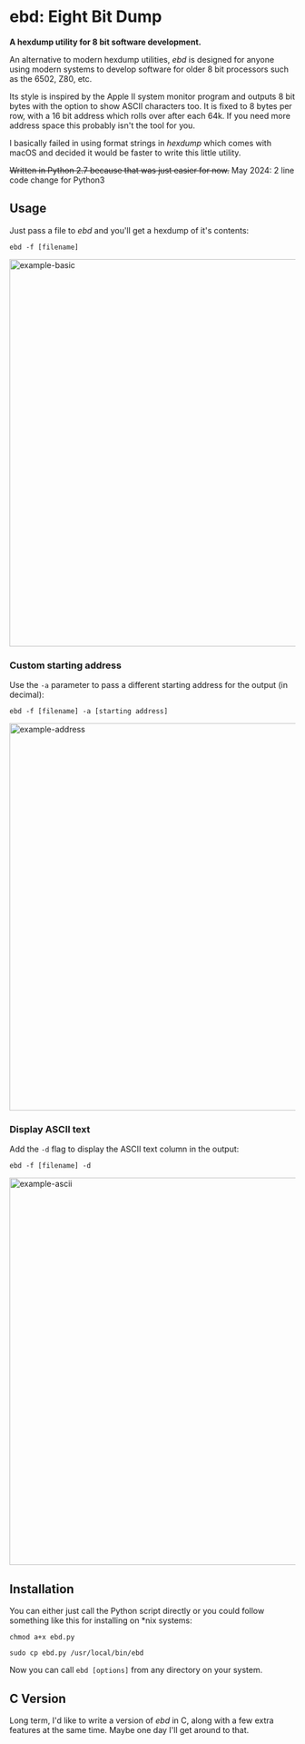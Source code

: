 # ebd: Eight Bit Dump
**A hexdump utility for 8 bit software development.**

An alternative to modern hexdump utilities, *ebd* is designed for anyone using modern systems to develop software for older 8 bit processors such as the 6502, Z80, etc.

Its style is inspired by the Apple II system monitor program and outputs 8 bit bytes with the option to show ASCII characters too. It is fixed to 8 bytes per row, with a 16 bit address which rolls over after each 64k. If you need more address space this probably isn't the tool for you.

I basically failed in using format strings in *hexdump* which comes with macOS and decided it would be faster to write this little utility.

~~Written in Python 2.7 because that was just easier for now.~~ May 2024: 2 line code change for Python3

## Usage
Just pass a file to *ebd* and you'll get a hexdump of it's contents:

`ebd -f [filename]`

<img width="682" alt="example-basic" src="https://user-images.githubusercontent.com/1146324/81479384-c5967b80-921a-11ea-9a31-c69430bee5fd.png">

### Custom starting address
Use the `-a` parameter to pass a different starting address for the output (in decimal):

`ebd -f [filename] -a [starting address]`

<img width="682" alt="example-address" src="https://user-images.githubusercontent.com/1146324/81486076-47ea6400-924a-11ea-8c74-8ec3f0fc0fc7.png">

### Display ASCII text
Add the `-d` flag to display the ASCII text column in the output:

`ebd -f [filename] -d`

<img width="682" alt="example-ascii" src="https://user-images.githubusercontent.com/1146324/81486080-50429f00-924a-11ea-985d-713b7207e64f.png">


## Installation

You can either just call the Python script directly or you could follow something like this for installing on *nix systems:

`chmod a+x ebd.py`

`sudo cp ebd.py /usr/local/bin/ebd`

Now you can call `ebd [options]` from any directory on your system.

## C Version
Long term, I'd like to write a version of *ebd* in C, along with a few extra features at the same time. Maybe one day I'll get around to that.
